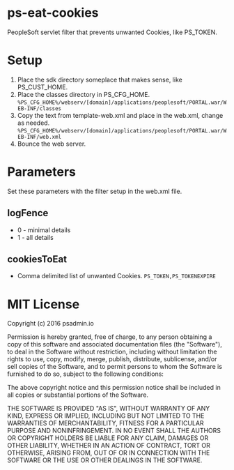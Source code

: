 # ps-eat-cookies
PeopleSoft servlet filter that prevents unwanted Cookies, like PS_TOKEN.

# Setup
1. Place the sdk directory someplace that makes sense, like PS_CUST_HOME.
2. Place the classes directory in PS_CFG_HOME. `%PS_CFG_HOME%/webserv/[domain]/applications/peoplesoft/PORTAL.war/WEB-INF/classes`
3. Copy the text from template-web.xml and place in the web.xml, change as needed. `%PS_CFG_HOME%/webserv/[domain]/applications/peoplesoft/PORTAL.war/WEB-INF/web.xml`
4. Bounce the web server.
 
# Parameters
Set these parameters with the filter setup in the web.xml file.
## logFence
- 0 - minimal details
- 1 - all details

## cookiesToEat
- Comma delimited list of unwanted Cookies. `PS_TOKEN,PS_TOKENEXPIRE`

# MIT License

Copyright (c) 2016 psadmin.io

Permission is hereby granted, free of charge, to any person obtaining a copy
of this software and associated documentation files (the "Software"), to deal
in the Software without restriction, including without limitation the rights
to use, copy, modify, merge, publish, distribute, sublicense, and/or sell
copies of the Software, and to permit persons to whom the Software is
furnished to do so, subject to the following conditions:

The above copyright notice and this permission notice shall be included in all
copies or substantial portions of the Software.

THE SOFTWARE IS PROVIDED "AS IS", WITHOUT WARRANTY OF ANY KIND, EXPRESS OR
IMPLIED, INCLUDING BUT NOT LIMITED TO THE WARRANTIES OF MERCHANTABILITY,
FITNESS FOR A PARTICULAR PURPOSE AND NONINFRINGEMENT. IN NO EVENT SHALL THE
AUTHORS OR COPYRIGHT HOLDERS BE LIABLE FOR ANY CLAIM, DAMAGES OR OTHER
LIABILITY, WHETHER IN AN ACTION OF CONTRACT, TORT OR OTHERWISE, ARISING FROM,
OUT OF OR IN CONNECTION WITH THE SOFTWARE OR THE USE OR OTHER DEALINGS IN THE
SOFTWARE.
